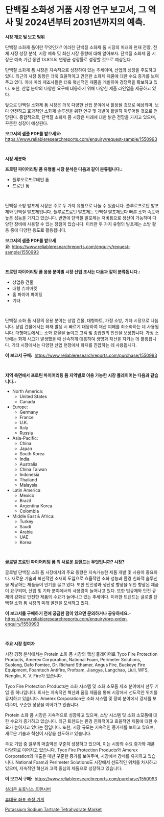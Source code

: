 <p><h1>단백질 소화성 거품 시장 연구 보고서, 그 역사 및 2024년부터 2031년까지의 예측.</h1></p><p><strong>시장 개요 및 보고 범위</strong></p>
<p><p>단백질 소화제 폼이란 무엇인가? 이러한 단백질 소화제 폼 시장의 미래와 현재 전망, 전체 시장 성장 분석, 시장 예측 및 최신 시장 동향에 대해 알아보자. 단백질 소화제 폼 시장은 예측 기간 동안 13.8%의 연평균 성장률로 성장할 것으로 예상된다. </p><p>단백질 소화제 폼 시장은 지속적으로 성장하여 있는 추세이며, 산업의 성장을 주도하고 있다. 최근의 시장 동향은 더욱 효율적이고 안전한 소화제 제품에 대한 수요 증가를 보여주고 있다. 이에 따라 제조사들은 더욱 혁신적인 제품을 개발하여 경쟁력을 확보하고 있다. 또한, 산업 분야의 다양한 요구에 대응하기 위해 다양한 제품 라인업을 제공하고 있다.</p><p>앞으로 단백질 소화제 폼 시장은 더욱 다양한 산업 분야에서 활용될 것으로 예상되며, 보다 안전하고 효과적인 소화제 솔루션을 위한 연구 및 개발이 활발히 이루어질 것으로 전망된다. 종합적으로, 단백질 소화제 폼 시장은 미래에 대한 밝은 전망을 가지고 있으며, 꾸준한 성장이 예상된다.</p></p>
<p><strong>보고서의 샘플 PDF를 받으세요:</strong> <a href="https://www.reliableresearchreports.com/enquiry/request-sample/1550993">https://www.reliableresearchreports.com/enquiry/request-sample/1550993</a></p>
<p>&nbsp;</p>
<p><strong>시장 세분화</strong></p>
<p><strong>프로틴 파이어리팅 폼 유형별 시장 분석은 다음과 같이 분류됩니다.:</strong></p>
<p><ul><li>플루오로프로테인 폼</li><li>프로틴 폼</li></ul></p>
<p>&nbsp;</p>
<p><p>단백질 소방 발포제 시장은 주로 두 가지 유형으로 나눌 수 있습니다. 플루로프로틴 발포제와 단백질 발포제입니다. 플루로프로틴 발포제는 단백질 발포제보다 빠른 소화 속도와 높은 성능을 가지고 있습니다. 반면에 단백질 발포제는 저비용으로 생산이 가능하며 다양한 장비에 사용할 수 있는 장점이 있습니다. 이러한 두 가지 유형의 발포제는 소방 활동 중에 다양한 용도로 활용됩니다.</p></p>
<p><strong>보고서의 샘플 PDF를 받으세요:</strong>&nbsp;<a href="https://www.reliableresearchreports.com/enquiry/request-sample/1550993">https://www.reliableresearchreports.com/enquiry/request-sample/1550993</a></p>
<p>&nbsp;</p>
<p><strong> 프로틴 파이어리팅 폼 응용 분야별 시장 산업 조사는 다음과 같이 분류됩니다.:</strong></p>
<p><ul><li>상업용 건물</li><li>대형 슈퍼마켓</li><li>홈 파이어 파이팅</li><li>기타</li></ul></p>
<p>&nbsp;</p>
<p><p>단백질 소화 폼 시장의 응용 분야는 상업 건물, 대형마트, 가정 소방, 기타 시장으로 나뉩니다. 상업 건물에서는 화재 발생 시 빠르게 대응하여 재산 피해를 최소화하는 데 사용됩니다. 대형마트에서는 소화 효율을 높이고 고객 및 종업원의 안전을 보장합니다. 가정 소방에는 화재 사고가 발생했을 때 신속하게 대응하여 생명과 재산을 지키는 데 활용됩니다. 기타 시장에서는 다양한 산업 현장에서 화재를 진압하는 데 사용됩니다.</p></p>
<p><strong>이 보고서 구매:</strong>&nbsp; <a href="https://www.reliableresearchreports.com/purchase/1550993">https://www.reliableresearchreports.com/purchase/1550993</a></p>
<p>&nbsp;</p>
<p><strong>지역 측면에서 프로틴 파이어리팅 폼 지역별로 이용 가능한 시장 플레이어는 다음과 같습니다.:</strong></p>
<p><ul>
    <li>
        North America:
        <ul>
            <li>United States</li>
            <li>Canada</li>
        </ul>
    </li>
    <li>
        Europe:
        <ul>
            <li>Germany</li>
            <li>France</li>
            <li>U.K.</li>
            <li>Italy</li>
            <li>Russia</li>
        </ul>
    </li>
    <li>
        Asia-Pacific:
        <ul>
            <li>China</li>
            <li>Japan</li>
            <li>South Korea</li>
            <li>India</li>
            <li>Australia</li>
            <li>China Taiwan</li>
            <li>Indonesia</li>
            <li>Thailand</li>
            <li>Malaysia</li>
        </ul>
    </li>
    <li>
        Latin America:
        <ul>
            <li>Mexico</li>
            <li>Brazil</li>
            <li>Argentina Korea</li>
            <li>Colombia</li>
        </ul>
    </li>
    <li>
        Middle East & Africa:
        <ul>
            <li>Turkey</li>
            <li>Saudi</li>
            <li>Arabia</li>
            <li>UAE</li>
            <li>Korea</li>
        </ul>
    </li>
    </ul></p>
<p>&nbsp;</p>
<p><strong>글로벌 프로틴 파이어리팅 폼 의 새로운 트렌드는 무엇입니까? 시장?</strong></p>
<p><p>글로벌 단백질 소화 폼 시장에서의 주요 동향은 지속가능한 제품 개발 및 사용이 중요하다. 새로운 기술과 혁신적인 소재의 도입으로 효율적인 소화 성능과 환경 친화적 솔루션을 제공하는 제품들이 인기를 끌고 있다. 또한 안전성과 생산성 향상을 위한 향상된 제품이 요구되며, 산업 및 기타 분야에서의 사용량이 늘어나고 있다. 또한 법규제와 안전 규제의 강화로 안전한 제품의 수요가 늘어나고 있는 추세이다. 이러한 트렌드는 글로벌 단백질 소화 폼 시장의 미래 발전을 모색하고 있다.</p></p>
<p><strong>이 보고서를 구매하기 전에 궁금한 점이 있으면 문의하거나 공유하세요.</strong>- <a href="https://www.reliableresearchreports.com/enquiry/pre-order-enquiry/1550993">https://www.reliableresearchreports.com/enquiry/pre-order-enquiry/1550993</a></p>
<p>&nbsp;</p>
<p><strong>주요 시장 참여자</strong></p>
<p><p>시장 경쟁 분석에서는 Protein 소화 폼 시장의 핵심 플레이어로 Tyco Fire Protection Products, Amerex Corporation, National Foam, Perimeter Solutions, Suolong, Dafo Fomtec, Dr. Richard Sthamer, Angus Fire, Buckeye Fire Equipment, Foamtech Antifire, Profoam, Jiangya, Langchao, Liuli, WFS, Nenglin, K. V. Fire가 있습니다.</p><p>Tyco Fire Protection Products는 소화 시스템 및 소화 소모품 제조 분야에서 선두 기업 중 하나입니다. 회사는 지속적인 혁신과 품질 제품을 통해 시장에서 선도적인 위치를 유지하고 있습니다. Amerex Corporation은 소화 시스템 및 장비 분야에서 강세를 보여주며, 꾸준한 성장을 이어가고 있습니다.</p><p>Protein 소화 폼 시장은 지속적으로 성장하고 있으며, 소방 시스템 및 소화 소모품에 대한 수요가 증가하고 있습니다. 최근 트렌드는 환경 친화적이고 효율적인 제품에 대한 수요가 높아지고 있다는 점입니다. 또한, 시장 규모는 지속적인 증가세를 보이고 있으며, 새로운 기술과 혁신이 시장을 선도하고 있습니다.</p><p>주요 기업 중 일부의 매출액은 꾸준히 성장하고 있으며, 이는 시장의 수요 증가와 제품 다양화로 이어지고 있습니다. Tyco Fire Protection Products와 Amerex Corporation의 매출은 매년 꾸준한 증가를 보여주며, 시장에서 강세를 유지하고 있습니다. National Foam과 Perimeter Solutions도 시장에서 선도적인 위치를 차지하고 있으며, 지속적인 혁신과 고객 중심의 제품으로 성장하고 있습니다.</p></p>
<p><strong>이 보고서 구매:</strong>&nbsp;&nbsp;<a href="https://www.reliableresearchreports.com/purchase/1550993">https://www.reliableresearchreports.com/purchase/1550993</a></p>
<p><p><a href="https://github.com/iansanftyord09878/Market-Research-Report-List-1/blob/main/87131906522.md">실리콘 포토닉스 트랜시버</a></p><p><a href="https://github.com/Skyleitney456456/Market-Research-Report-List-1/blob/main/42403416521.md">휴대용 좌표 측정 기계</a></p><p><a href="https://ivy-potential-64b.notion.site/Decoding-the-Potassium-Sodium-Tartrate-Tetrahydrate-Market-A-Deep-Dive-into-the-Latest-Market-Trend-3129e87b04b14f81b7a80ae7f8b76ab5">Potassium Sodium Tartrate Tetrahydrate Market</a></p></p>
